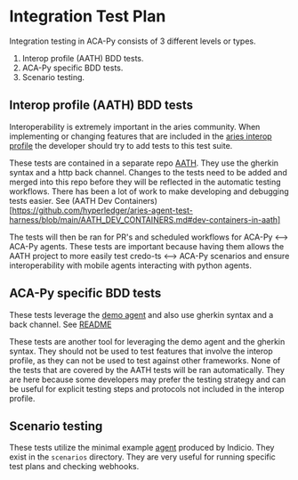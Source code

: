 # Integration Test Plan

Integration testing in ACA-Py consists of 3 different levels or types.
1. Interop profile (AATH) BDD tests. 
2. ACA-Py specific BDD tests.
3. Scenario testing.

## Interop profile (AATH) BDD tests

Interoperability is extremely important in the aries community. When implementing or changing features that are included in the [aries interop profile](https://github.com/hyperledger/aries-rfcs/blob/main/concepts/0302-aries-interop-profile/README.md) the developer should try to add tests to this test suite. 

These tests are contained in a separate repo [AATH](https://github.com/hyperledger/aries-agent-test-harness). They use the gherkin syntax and a http back channel. Changes to the tests need to be added and merged into this repo before they will be reflected in the automatic testing workflows. There has been a lot of work to make developing and debugging tests easier. See (AATH Dev Containers)[https://github.com/hyperledger/aries-agent-test-harness/blob/main/AATH_DEV_CONTAINERS.md#dev-containers-in-aath]

The tests will then be ran for PR's and scheduled workflows for ACA-Py <--> ACA-Py agents. These tests are important because having them allows the AATH project to more easily test credo-ts <--> ACA-Py scenarios and ensure interoperability with mobile agents interacting with python agents.

## ACA-Py specific BDD tests

These tests leverage the [demo agent](../../demo/README.md) and also use gherkin syntax and a back channel. See [README](./BDDTests.md)

These tests are another tool for leveraging the demo agent and the gherkin syntax. They should not be used to test features that involve the interop profile, as they can not be used to test against other frameworks. None of the tests that are covered by the AATH tests will be ran automatically. They are here because some developers may prefer the testing strategy and can be useful for explicit testing steps and protocols not included in the interop profile.  

## Scenario testing

These tests utilize the minimal example [agent](https://github.com/Indicio-tech/acapy-minimal-example) produced by Indicio. They exist in the `scenarios` directory. They are very useful for running specific test plans and checking webhooks.

